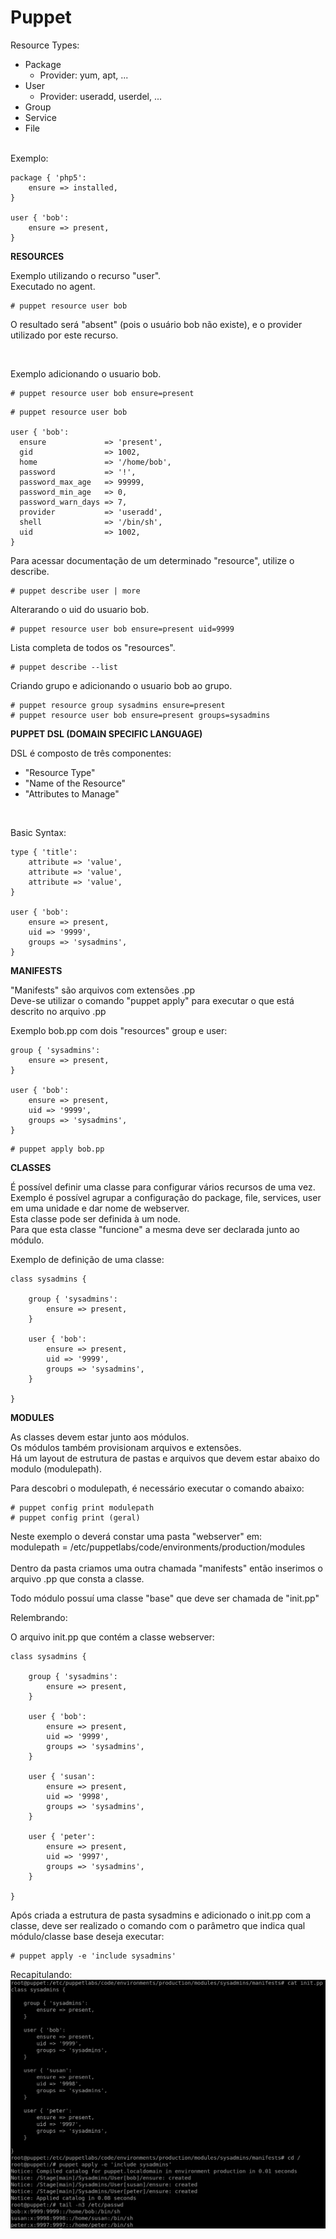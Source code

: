 # Puppet

Resource Types:<br>
- Package
    - Provider: yum, apt, ...
- User
    - Provider: useradd, userdel, ...
- Group
- Service
- File
<br />
Exemplo:<br>

```
package { 'php5':
    ensure => installed,
}

user { 'bob':
    ensure => present,
}
```

**RESOURCES**

Exemplo utilizando o recurso "user".<br>
Executado no agent.<br>
```
# puppet resource user bob
```

O resultado será "absent" (pois o usuário bob não existe), e o provider utilizado por este recurso.<br>

<br />

Exemplo adicionando o usuario bob.<br>
```
# puppet resource user bob ensure=present
```
```
# puppet resource user bob

user { 'bob':
  ensure             => 'present',
  gid                => 1002,
  home               => '/home/bob',
  password           => '!',
  password_max_age   => 99999,
  password_min_age   => 0,
  password_warn_days => 7,
  provider           => 'useradd',
  shell              => '/bin/sh',
  uid                => 1002,
}
```

Para acessar documentação de um determinado "resource", utilize o describe.
```
# puppet describe user | more
```

Alterarando o uid do usuario bob.<br>
```
# puppet resource user bob ensure=present uid=9999
```

Lista completa de todos os "resources".<br>
```
# puppet describe --list
```

Criando grupo e adicionando o usuario bob ao grupo.<br>
```
# puppet resource group sysadmins ensure=present
# puppet resource user bob ensure=present groups=sysadmins
```

**PUPPET DSL (DOMAIN SPECIFIC LANGUAGE)**

DSL é composto de três componentes:<br>
- "Resource Type"
- "Name of the Resource"
- "Attributes to Manage"
<br />

Basic Syntax:<br>
```
type { 'title':
    attribute => 'value',
    attribute => 'value',
    attribute => 'value',
}

user { 'bob':
    ensure => present,
    uid => '9999',
    groups => 'sysadmins',
}
```

**MANIFESTS**

"Manifests" são arquivos com extensões .pp<br>
Deve-se utilizar o comando "puppet apply" para executar o que está descrito no arquivo .pp<br>

Exemplo bob.pp com dois "resources" group e user:<br>
```
group { 'sysadmins':
    ensure => present,
}

user { 'bob':
    ensure => present,
    uid => '9999',
    groups => 'sysadmins',
}
```
```
# puppet apply bob.pp
```

**CLASSES**

É possível definir uma classe para configurar vários recursos de uma vez. Exemplo é possível agrupar a configuração do package, file, services, user em uma unidade e dar nome de webserver.<br>
Esta classe pode ser definida à um node.<br>
Para que esta classe "funcione" a mesma deve ser declarada junto ao módulo.<br>

Exemplo de definição de uma classe:<br>
```
class sysadmins {

    group { 'sysadmins':
        ensure => present,
    }

    user { 'bob':
        ensure => present,
        uid => '9999',
        groups => 'sysadmins',
    }

}
```

**MODULES**

As classes devem estar junto aos módulos.<br>
Os módulos também provisionam arquivos e extensões.<br>
Há um layout de estrutura de pastas e arquivos que devem estar abaixo do modulo (modulepath).<br>

Para descobri o modulepath, é necessário executar o comando abaixo:<br>
```
# puppet config print modulepath
# puppet config print (geral)
```

Neste exemplo o deverá constar uma pasta "webserver" em: <br>
modulepath = /etc/puppetlabs/code/environments/production/modules<br>
<br />
Dentro da pasta criamos uma outra chamada "manifests" então inserimos o arquivo .pp que consta a classe.<br>

Todo módulo possuí uma classe "base" que deve ser chamada de "init.pp"<br>

Relembrando:<br>

O arquivo init.pp que contém a classe webserver:<br>
```
class sysadmins {

    group { 'sysadmins':
        ensure => present,
    }

    user { 'bob':
        ensure => present,
        uid => '9999',
        groups => 'sysadmins',
    }

    user { 'susan':
        ensure => present,
        uid => '9998',
        groups => 'sysadmins',
    }

    user { 'peter':
        ensure => present,
        uid => '9997',
        groups => 'sysadmins',
    }

}
```

Após criada a estrutura de pasta sysadmins e adicionado o init.pp com a classe, deve ser realizado o comando com o parâmetro que indica qual módulo/classe base deseja executar:<br>

```
# puppet apply -e 'include sysadmins'
```

Recapitulando:<br>
<kbd>
    <img src="https://github.com/fabiokerber/Puppet/blob/main/img/120620222059.png">
</kbd>
<br />
<br />

